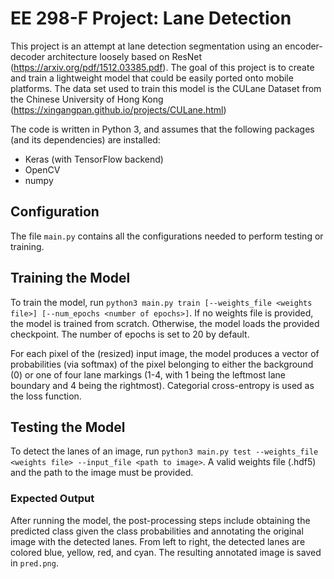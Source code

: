 # EE 298-F Project: Lane Detection

This project is an attempt at lane detection segmentation using an encoder-decoder architecture loosely based on ResNet (https://arxiv.org/pdf/1512.03385.pdf). The goal of this project is to create and train a lightweight model that could be easily ported onto mobile platforms. The data set used to train this model is the CULane Dataset from the Chinese University of Hong Kong (https://xingangpan.github.io/projects/CULane.html)

The code is written in Python 3, and assumes that the following packages (and its dependencies) are installed:
* Keras (with TensorFlow backend)
* OpenCV
* numpy

## Configuration
The file `main.py` contains all the configurations needed to perform testing or training.

## Training the Model
To train the model, run `python3 main.py train [--weights_file <weights file>] [--num_epochs <number of epochs>]`. If no weights file is provided, the model is trained from scratch. Otherwise, the model loads the provided checkpoint. The number of epochs is set to 20 by default.

For each pixel of the (resized) input image, the model produces a vector of probabilities (via softmax) of the pixel belonging to either the background (0) or one of four lane markings (1-4, with 1 being the leftmost lane boundary and 4 being the rightmost). Categorial cross-entropy is used as the loss function.

## Testing the Model
To detect the lanes of an image, run `python3 main.py test --weights_file <weights file> --input_file <path to image>`. A valid weights file (.hdf5) and the path to the image must be provided.

### Expected Output
After running the model, the post-processing steps include obtaining the predicted class given the class probabilities and annotating the original image with the detected lanes. From left to right, the detected lanes are colored blue, yellow, red, and cyan. The resulting annotated image is saved in `pred.png`.
